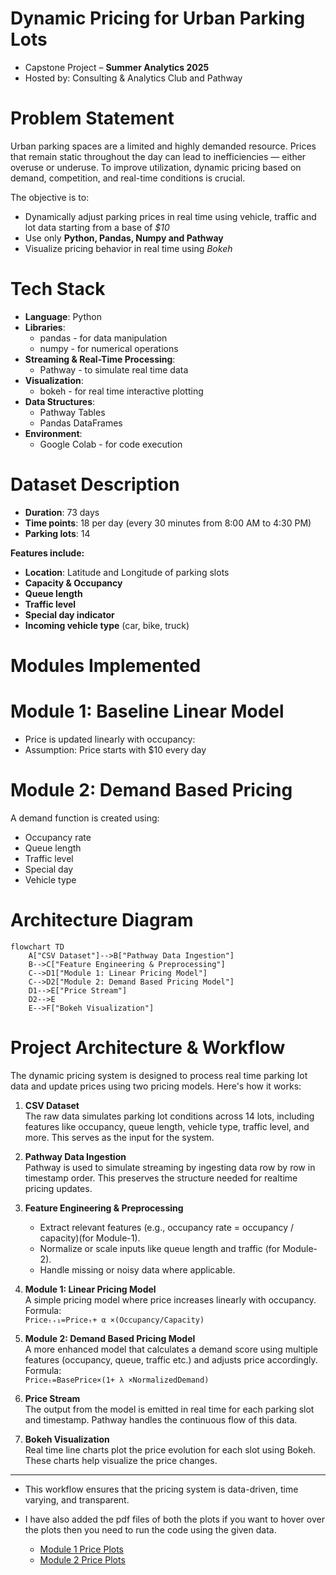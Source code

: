 # Dynamic Pricing for Urban Parking Lots

- Capstone Project – **Summer Analytics 2025**
- Hosted by: Consulting & Analytics Club and Pathway

# Problem Statement

Urban parking spaces are a limited and highly demanded resource. Prices that remain static
throughout the day can lead to inefficiencies — either overuse or underuse.
To improve utilization, dynamic pricing based on demand, competition, and real-time
conditions is crucial.

The objective is to:

- Dynamically adjust parking prices in real time using vehicle, traffic and lot data starting from a base of *$10*
- Use only **Python, Pandas, Numpy and Pathway**
- Visualize pricing behavior in real time using *Bokeh*


# Tech Stack

- **Language**: Python  
- **Libraries**: 
  - pandas - for data manipulation  
  - numpy - for numerical operations  
- **Streaming & Real-Time Processing**: 
  - Pathway - to simulate real time data  
- **Visualization**: 
  - bokeh - for real time interactive plotting  
- **Data Structures**: 
  - Pathway Tables  
  - Pandas DataFrames
- **Environment**: 
  - Google Colab - for code execution



# Dataset Description

- **Duration**: 73 days  
- **Time points**: 18 per day (every 30 minutes from 8:00 AM to 4:30 PM)  
- **Parking lots**: 14

**Features include:**
- **Location**: Latitude and Longitude of parking slots
- **Capacity & Occupancy**
- **Queue length**
- **Traffic level**
- **Special day indicator**
- **Incoming vehicle type** (car, bike, truck)



# Modules Implemented

# Module 1: Baseline Linear Model
- Price is updated linearly with occupancy:
- Assumption: Price starts with $10 every day


# Module 2: Demand Based Pricing

A demand function is created using:
- Occupancy rate
- Queue length
- Traffic level
- Special day
- Vehicle type


# Architecture Diagram

```mermaid
flowchart TD
    A["CSV Dataset"]-->B["Pathway Data Ingestion"]
    B-->C["Feature Engineering & Preprocessing"]
    C-->D1["Module 1: Linear Pricing Model"]
    C-->D2["Module 2: Demand Based Pricing Model"]
    D1-->E["Price Stream"]
    D2-->E
    E-->F["Bokeh Visualization"]
```




# Project Architecture & Workflow

The dynamic pricing system is designed to process real time parking lot data and update prices using two pricing models. Here's how it works:

1. **CSV Dataset**  
   The raw data simulates parking lot conditions across 14 lots, including features like occupancy, queue length, vehicle type, traffic level, and more. This serves as the input for the system.

2. **Pathway Data Ingestion**  
   Pathway is used to simulate streaming by ingesting data row by row in timestamp order. This preserves the structure needed for realtime pricing updates.

3. **Feature Engineering & Preprocessing**  
   - Extract relevant features (e.g., occupancy rate = occupancy / capacity)(for Module-1).
   - Normalize or scale inputs like queue length and traffic (for Module-2).
   - Handle missing or noisy data where applicable.

4. **Module 1: Linear Pricing Model**  
   A simple pricing model where price increases linearly with occupancy.  
   Formula:  
   `Priceₜ₊₁=Priceₜ+ α ×(Occupancy/Capacity)`

5. **Module 2: Demand Based Pricing Model**  
   A more enhanced model that calculates a demand score using multiple features (occupancy, queue, traffic etc.) and adjusts price accordingly.  
   Formula:  
   `Priceₜ=BasePrice×(1+ λ ×NormalizedDemand)`

6. **Price Stream**  
   The output from the model is emitted in real time for each parking slot and timestamp. Pathway handles the continuous flow of this data.

7. **Bokeh Visualization**  
   Real time line charts plot the price evolution for each slot using Bokeh. These charts help visualize the price changes.

---

- This workflow ensures that the pricing system is data-driven, time varying, and transparent.
- I have also added the pdf files of both the plots if you want to hover over the plots then you need to run the code using the given data.
  
  - [Module 1 Price Plots](Module%201_price_plots.pdf)  
  - [Module 2 Price Plots](Module%202_price_plots.pdf)



